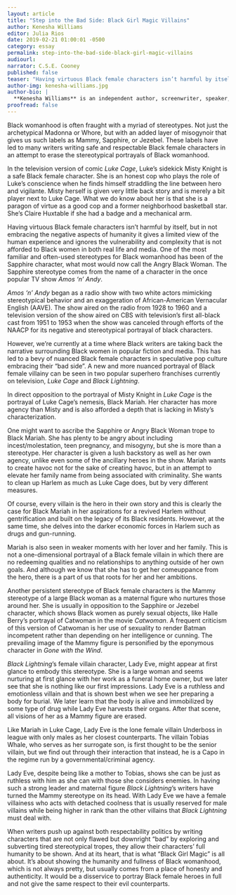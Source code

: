 ```yaml
---
layout: article
title: "Step into the Bad Side: Black Girl Magic Villains"
author: Kenesha Williams
editor: Julia Rios
date: 2019-02-21 01:00:01 -0500
category: essay
permalink: step-into-the-bad-side-black-girl-magic-villains
audiourl:
narrator: C.S.E. Cooney
published: false
teaser: "Having virtuous Black female characters isn’t harmful by itself, but in not embracing the negative aspects of humanity it gives a limited view of the human experience…"
author-img: kenesha-williams.jpg
author-bio: |
  **Kenesha Williams** is an independent author, screenwriter, speaker, and Founder/Editor-in-Chief of _Black Girl Magic Lit Mag_. She has been a panelist and speaker at StokerCon, Boskone, the East Coast Black Age of Comics Convention, the 2017 African Americans Expo, and the Black Speculative Arts Movement Convention.
proofread: false
---
```


Black womanhood is often fraught with a myriad of stereotypes. Not just the archetypical Madonna or Whore, but with an added layer of misogynoir that gives us such labels as Mammy, Sapphire, or Jezebel. These labels have led to many writers writing safe and respectable Black female characters in an attempt to erase the stereotypical portrayals of Black womanhood.

In the television version of comic _Luke Cage_, Luke’s sidekick Misty Knight is a safe Black female character. She is an honest cop who plays the role of Luke’s conscience when he finds himself straddling the line between hero and vigilante. Misty herself is given very little back story and is merely a bit player next to Luke Cage. What we do know about her is that she is a paragon of virtue as a good cop and a former neighborhood basketball star. She’s Claire Huxtable if she had a badge and a mechanical arm.

Having virtuous Black female characters isn’t harmful by itself, but in not embracing the negative aspects of humanity it gives a limited view of the human experience and ignores the vulnerability and complexity that is not afforded to Black women in both real life and media. One of the most familiar and often-used stereotypes for Black womanhood has been of the Sapphire character, what most would now call the Angry Black Woman. The Sapphire stereotype comes from the name of a character in the once popular TV show _Amos ‘n’ Andy_.

_Amos ‘n’ Andy_ began as a radio show with two white actors mimicking stereotypical behavior and an exaggeration of African-American Vernacular English (AAVE). The show aired on the radio from 1928 to 1960 and a television version of the show aired on CBS with television’s first all-black cast from 1951 to 1953 when the show was canceled through efforts of the NAACP for its negative and stereotypical portrayal of black characters.

However, we’re currently at a time where Black writers are taking back the narrative surrounding Black women in popular fiction and media. This has led to a bevy of nuanced Black female characters in speculative pop culture embracing their “bad side”. A new and more nuanced portrayal of Black female villainy can be seen in two popular superhero franchises currently on television, _Luke Cage_ and _Black Lightning_.

In direct opposition to the portrayal of Misty Knight in _Luke Cage_ is the portrayal of Luke Cage’s nemesis, Black Mariah.  Her character has more agency than Misty and is also afforded a depth that is lacking in Misty’s characterization.

One might want to ascribe the Sapphire or Angry Black Woman trope to Black Mariah. She has plenty to be angry about including incest/molestation, teen pregnancy, and misogyny, but she is more than a stereotype. Her character is given a lush backstory as well as her own agency, unlike even some of the ancillary heroes in the show. Mariah wants to create havoc not for the sake of creating havoc, but in an attempt to elevate her family name from being associated with criminality. She wants to clean up Harlem as much as Luke Cage does, but by very different measures.

Of course, every villain is the hero in their own story and this is clearly the case for Black Mariah in her aspirations for a revived Harlem without gentrification and built on the legacy of its Black residents. However, at the same time, she delves into the darker economic forces in Harlem such as drugs and gun-running.

Mariah is also seen in weaker moments with her lover and her family. This is not a one-dimensional portrayal of a Black female villain in which there are no redeeming qualities and no relationships to anything outside of her own goals. And although we know that she has to get her comeuppance from the hero, there is a part of us that roots for her and her ambitions.

Another persistent stereotype of Black female characters is the Mammy stereotype of a large Black woman as a maternal figure who nurtures those around her. She is usually in opposition to the Sapphire or Jezebel character, which shows Black women as purely sexual objects, like Halle Berry’s portrayal of Catwoman in the movie _Catwoman_.  A frequent criticism of this version of Catwoman is her use of sexuality to render Batman incompetent rather than depending on her intelligence or cunning. The prevailing image of the Mammy figure is personified by the eponymous character in _Gone with the Wind_.

_Black Lightning_’s female villain character, Lady Eve, might appear at first glance to embody this stereotype. She is a large woman and seems nurturing at first glance with her work as a funeral home owner, but we later see that she is nothing like our first impressions. Lady Eve is a ruthless and emotionless villain and that is shown best when we see her preparing a body for burial. We later learn that the body is alive and immobilized by some type of drug while Lady Eve harvests their organs. After that scene, all visions of her as a Mammy figure are erased.

Like Mariah in Luke Cage, Lady Eve is the lone female villain Underboss in league with only males as her closest counterparts. The villain Tobias Whale, who serves as her surrogate son, is first thought to be the senior villain, but we find out through their interaction that instead, he is a Capo in the regime run by a governmental/criminal agency.

Lady Eve, despite being like a mother to Tobias, shows she can be just as ruthless with him as she can with those she considers enemies. In having such a strong leader and maternal figure _Black Lightning_’s writers have turned the Mammy stereotype on its head. With Lady Eve we have a female villainess who acts with detached coolness that is usually reserved for male villains while being higher in rank than the other villains that _Black Lightning_ must deal with.

When writers push up against both respectability politics by writing characters that are not only flawed but downright “bad” by exploring and subverting tired stereotypical tropes, they allow their characters’ full humanity to be shown. And at its heart, that is what “Black Girl Magic” is all about. It’s about showing the humanity and fullness of Black womanhood, which is not always pretty, but usually comes from a place of honesty and authenticity. It would be a disservice to portray Black female heroes in full and not give the same respect to their evil counterparts.
